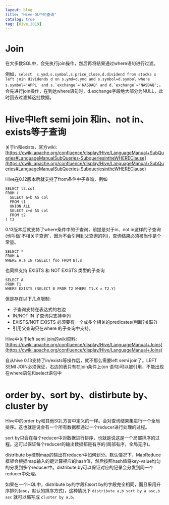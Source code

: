 ```yaml
---
layout: blog
title: "Hive-QL中的查询"
catalog: true
tag: [Hive,2019] 
---
```

# Join
在大多数SQL中，会先执行join操作，然后再将结果通过where语句进行过滤。

例如，```select  s.ymd,s.symbol,s.price_close,d.dividend from stocks s left join dividends d on s.ymd=d.ymd and s.symbol=d.symbol where s.symbol='APPL' and s.`exchange`='NASDAQ' and d.`exchange`='NASDAQ';```，会先进行join操作，在到达where语句时，d.exchange字段绝大部分为NULL，此时回去过滤掉这批数据。


# Hive中left semi join 和in、not in、exists等子查询
关于in和exists，官方wiki:[https://cwiki.apache.org/confluence/display/Hive/LanguageManual+SubQueries#LanguageManualSubQueries-SubqueriesintheWHEREClause](https://cwiki.apache.org/confluence/display/Hive/LanguageManual+SubQueries#LanguageManualSubQueries-SubqueriesintheWHEREClause)

Hive在0.12版本后就支持了from条件中子查询，例如
```
SELECT t3.col
FROM (
  SELECT a+b AS col
  FROM t1
  UNION ALL
  SELECT c+d AS col
  FROM t2
) t3
```

0.13版本后就支持了where条件中的子查询，前提是对于in、not in这样的子查询(也叫做'不相关子查询'，因为不会引用到父查询的列)，查询结果必须被当作是个常量。
```
SELECT *
FROM A
WHERE A.a IN (SELECT foo FROM B);s
```
也同样支持 EXISTS 和 NOT EXISTS 类型的子查询
```
SELECT A
FROM T1
WHERE EXISTS (SELECT B FROM T2 WHERE T1.X = T2.Y)
```
但是存在以下几点限制:

+ 子查询支持在表达式的右边
+ IN/NOT IN 子查询只支持单列
+ EXISTS/NOT EXISTS 必须要有一个或多个相关的predicates(判断?关联?)
+ 引用父查询只在where 的子查询中支持。

Hive中关于left semi join的wiki资料:[https://cwiki.apache.org/confluence/display/Hive/LanguageManual+Joins](https://cwiki.apache.org/confluence/display/Hive/LanguageManual+Joins)

自从hive 0.13支持了in/exists等操作后，就不那么需要left semi join了。LEFT SEMI JOIN必须保证，右边的表只有在join条件上(on 语句)可以被引用，不能出现在where语句和select语句中

# order by、sort by、distirbute by、cluster by
Hive中的order by和其他SQL方言中定义的一样。会对查询结果集进行一个全局排序。这也就是说会有一个所有数据都通过一个reducer进行处理的过程。

sort by只会在每个reducer中对数据进行排序，也就是说这是一个局部排序的过程。这可以保证每个reducer的输出数据都是有序的(局部有序，全局无序)。

distribute by控制map的输出在reducer中如何划分。默认情况下，MapReduce框架会根据map输入的键计算相应的hash值，然后按照hash值将key-value均匀的分发到多个reducer中。distribute by可以保证对应的记录会分发到同一个reducer中处理。

如果在一个HQL中，distribute by的字段和sort by的字段完全相同，而且采用升序排列(asc，默认的排序方式)，这种情况下 `distribute a,b sort by a asc,b asc` 就可以缩写成 `cluster by a,b`。

